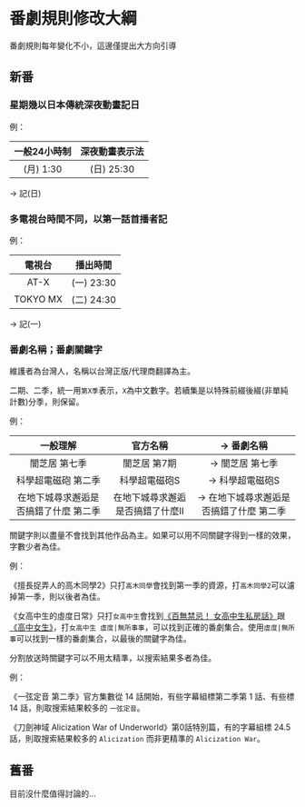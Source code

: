 # 番劇規則修改大綱

番劇規則每年變化不小，這邊僅提出大方向引導

## 新番

### 星期幾以日本傳統深夜動畫記日

例：

| 一般24小時制 | 深夜動畫表示法 |
|:-:|:-:|
| (月) 1:30 | (日) 25:30 |

→ 記(日)

### 多電視台時間不同，以第一話首播者記

例：

| 電視台 | 播出時間 |
|:-:|:-:|
| AT-X     | (一) 23:30 |
| TOKYO MX | (二) 24:30 |

→ 記(一)

### 番劇名稱；番劇關鍵字

維護者為台灣人，名稱以台灣正版/代理商翻譯為主。

二期、二季，統一用`第X季`表示，`X`為中文數字。若續集是以特殊前綴後綴(非單純計數)分季，則保留。

例：

| 一般理解 | 官方名稱 | → 番劇名稱 |
|:-:|:-:|:-:|
| 闇芝居 第七季 | 闇芝居 第7期 | → 闇芝居 第七季
| 科學超電磁砲 第二季 | 科學超電磁砲S | → 科學超電磁砲S |
| 在地下城尋求邂逅是否搞錯了什麼 第二季 | 在地下城尋求邂逅是否搞錯了什麼Ⅱ | → 在地下城尋求邂逅是否搞錯了什麼 第二季 |

關鍵字則以盡量不會找到其他作品為主。如果可以用不同關鍵字得到一樣的效果，字數少者為佳。

例：

《擅長捉弄人的高木同學2》只打`高木同學`會找到第一季的資源，打`高木同學2`可以濾掉第一季，則以後者為佳。

《女高中生的虛度日常》只打`女高中生`會找到[《百無禁忌！ 女高中生私房話》](https://zh.wikipedia.org/zh-tw/百無禁忌！女高中生私房話)跟[《高中女生》](https://zh.wikipedia.org/wiki/高中女生_(漫畫))，打`女高中生 虛度|無所事事`，可以找到正確的番劇集合。使用`虛度|無所事`可以找到一樣的番劇集合，以最後的關鍵字為佳。

分割放送時關鍵字可以不用太精準，以搜索結果多者為佳。

例：

《一弦定音 第二季》官方集數從 14 話開始，有些字幕組標第二季第 1 話、有些標 14 話，則取搜索結果較多的 `一弦定音`。

《刀劍神域 Alicization War of Underworld》第0話特別篇，有的字幕組標 24.5 話，則取搜索結果較多的 `Alicization` 而非更精準的 `Alicization War`。

## 舊番

目前沒什麼值得討論的…
